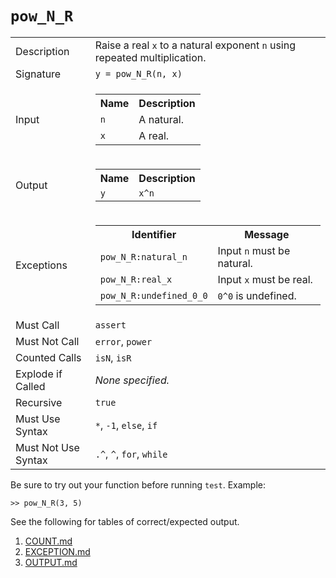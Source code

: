 
# `pow_N_R`

<table><tr><td>Description</td><td>Raise a real <code>x</code> to a natural exponent <code>n</code> using repeated multiplication.</td></tr><tr><td>Signature</td><td><code>y&nbsp;=&nbsp;pow_N_R(n,&nbsp;x)</code></td></tr><tr><td>Input</td><td><table><tr><th>Name</th><th>Description</th></tr><tr><td><code>n</code></td><td>A natural.</td></tr><tr><td><code>x</code></td><td>A real.</td></tr></table></td></tr><tr><td>Output</td><td><table><tr><th>Name</th><th>Description</th></tr><tr><td><code>y</code></td><td><code>x^n</code></td></tr></table></td></tr><tr><td>Exceptions</td><td><table><tr><th>Identifier</th><th>Message</th></tr><tr><td><code>pow_N_R:natural_n</code></td><td>Input <code>n</code> must be natural.</td></tr><tr><td><code>pow_N_R:real_x</code></td><td>Input <code>x</code> must be real.</td></tr><tr><td><code>pow_N_R:undefined_0_0</code></td><td><code>0^0</code> is undefined.</td></tr></table></td></tr><tr><td>Must Call</td><td><code>assert</code></td></tr><tr><td>Must Not Call</td><td><code>error</code>, <code>power</code></td></tr><tr><td>Counted Calls</td><td><code>isN</code>, <code>isR</code></td></tr><tr><td>Explode if Called</td><td><em>None specified.</em></td></tr><tr><td>Recursive</td><td><code>true</code></td></tr><tr><td>Must Use Syntax</td><td><code>*</code>, <code>-1</code>, <code>else</code>, <code>if</code></td></tr><tr><td>Must Not Use Syntax</td><td><code>.^</code>, <code>^</code>, <code>for</code>, <code>while</code></td></tr></table>

Be sure to try out your function before running `test`. Example:

```
>> pow_N_R(3, 5)
```

See the following for tables of correct/expected output.

1. [COUNT.md](COUNT.md)
1. [EXCEPTION.md](EXCEPTION.md)
1. [OUTPUT.md](OUTPUT.md)


